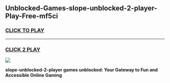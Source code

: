 
## Unblocked-Games-slope-unblocked-2-player-Play-Free-mf5ci
<h3>
<a href="https://premium76.site?title=slope-unblocked-2-player&ref=17A">CLICK TO PLAY</a></h3>
<hr>

<h3>
<a href="https://premium76.site?title=slope-unblocked-2-player&ref=17A">CLICK 2 PLAY</a>
  
</h3>

<a href="https://premium76.site?title=slope-unblocked-2-player&ref=17A"><img src="https://clearcache.store/games.png"></a>


**slope-unblocked-2-player games unblocked: Your Gateway to Fun and Accessible Online Gaming**
